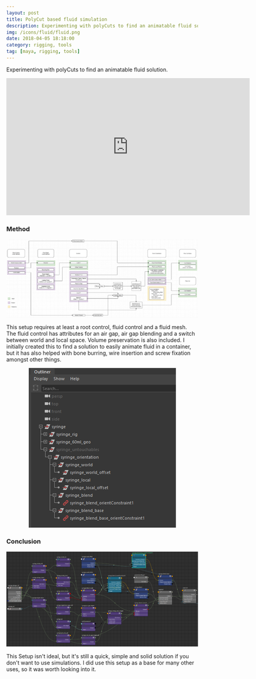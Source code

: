```yaml
---
layout: post
title: PolyCut based fluid simulation
description: Experimenting with polyCuts to find an animatable fluid solution. 
img: /icons/fluid/fluid.png
date: 2018-04-05 18:18:00
category: rigging, tools
tag: [maya, rigging, tools]
---
```

Experimenting with polyCuts to find an animatable fluid solution.
<p align="center"><iframe src="https://player.vimeo.com/video/351359997?color=ff9933&title=0&byline=0&portrait=0" width="640" height="360" frameborder="0" webkitallowfullscreen mozallowfullscreen allowfullscreen></iframe></p>

<h3>Method</h3> 
<p align="center"><img src="/icons/fluid/fluid_graph.png"/></p>
<p class="justify"> 
This setup requires at least a root control, fluid control and a fluid mesh. 
The fluid control has attributes for an air gap, air gap blending and a switch between world and local space. 
Volume preservation is also included. 
I initially created this to find a solution to easily animate fluid in a container,
but it has also helped with bone burring, wire insertion and screw fixation amongst other things.
</p>
<p align="center"><img src="/icons/fluid/fluid_outliner.png"/></p>

<h3>Conclusion</h3>
<p align="center"><img src="/icons/fluid/fluid_nodes.png"/></p>
<p class="justify">This Setup isn't ideal, but it's still a quick, simple and solid solution if you don't want to use simulations.
I did use this setup as a base for many other uses, so it was worth looking into it. 
</p>



